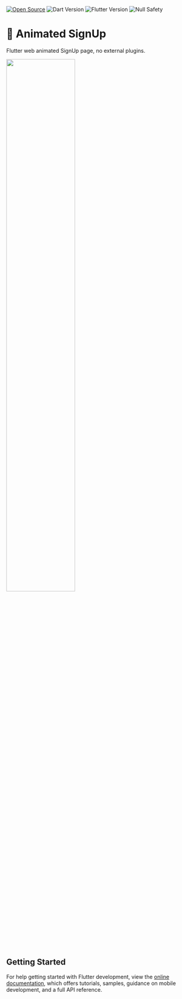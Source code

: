 [![Open Source](https://badges.frapsoft.com/os/v1/open-source.svg?v=103)](https://opensource.org/)
![Dart Version](https://img.shields.io/static/v1?label=dart&message=2.19.0&color=00579d)
![Flutter Version](https://img.shields.io/static/v1?label=flutter&message=3.0.0&color=42a5f5)
![Null Safety](https://img.shields.io/static/v1?label=null-safety&message=done&color=success)

# 🔑 Animated SignUp

Flutter web animated SignUp page, no external plugins.   

<p align="middle">
<div width="20%"></div>
<img src="https://github.com/jonathan1313/AnimatedSignUp/blob/master/assets/images/signup_page_example.gif" width="60%">
<div width="20%"></div>
</p>

## Getting Started

For help getting started with Flutter development, view the
[online documentation](https://docs.flutter.dev/), which offers tutorials,
samples, guidance on mobile development, and a full API reference.
